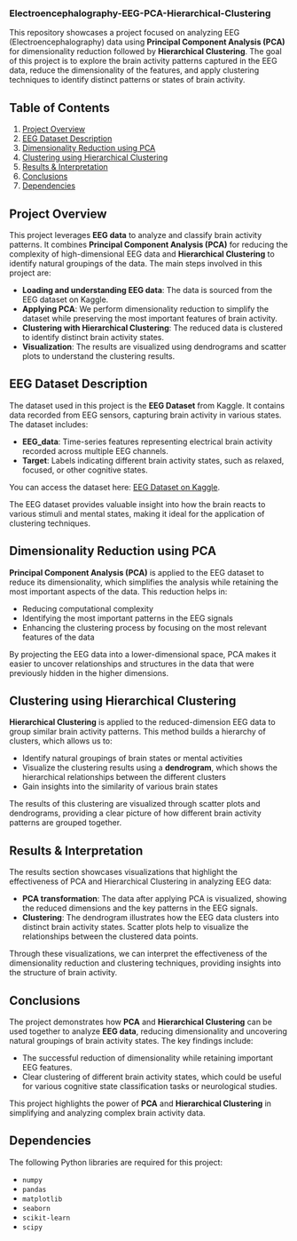 ### Electroencephalography-EEG-PCA-Hierarchical-Clustering

This repository showcases a project focused on analyzing EEG (Electroencephalography) data using **Principal Component Analysis (PCA)** for dimensionality reduction followed by **Hierarchical Clustering**. The goal of this project is to explore the brain activity patterns captured in the EEG data, reduce the dimensionality of the features, and apply clustering techniques to identify distinct patterns or states of brain activity.

## Table of Contents
1. [Project Overview](#project-overview)
2. [EEG Dataset Description](#eeg-dataset-description)
3. [Dimensionality Reduction using PCA](#dimensionality-reduction-using-pca)
4. [Clustering using Hierarchical Clustering](#clustering-using-hierarchical-clustering)
5. [Results & Interpretation](#results--interpretation)
6. [Conclusions](#conclusions)
7. [Dependencies](#dependencies)

## Project Overview

This project leverages **EEG data** to analyze and classify brain activity patterns. It combines **Principal Component Analysis (PCA)** for reducing the complexity of high-dimensional EEG data and **Hierarchical Clustering** to identify natural groupings of the data. The main steps involved in this project are:

- **Loading and understanding EEG data**: The data is sourced from the EEG dataset on Kaggle.
- **Applying PCA**: We perform dimensionality reduction to simplify the dataset while preserving the most important features of brain activity.
- **Clustering with Hierarchical Clustering**: The reduced data is clustered to identify distinct brain activity states.
- **Visualization**: The results are visualized using dendrograms and scatter plots to understand the clustering results.

## EEG Dataset Description

The dataset used in this project is the **EEG Dataset** from Kaggle. It contains data recorded from EEG sensors, capturing brain activity in various states. The dataset includes:

- **EEG_data**: Time-series features representing electrical brain activity recorded across multiple EEG channels.
- **Target**: Labels indicating different brain activity states, such as relaxed, focused, or other cognitive states.

You can access the dataset here: [EEG Dataset on Kaggle](https://www.kaggle.com/datasets/samnikolas/eeg-dataset).

The EEG dataset provides valuable insight into how the brain reacts to various stimuli and mental states, making it ideal for the application of clustering techniques.

## Dimensionality Reduction using PCA

**Principal Component Analysis (PCA)** is applied to the EEG dataset to reduce its dimensionality, which simplifies the analysis while retaining the most important aspects of the data. This reduction helps in:

- Reducing computational complexity
- Identifying the most important patterns in the EEG signals
- Enhancing the clustering process by focusing on the most relevant features of the data

By projecting the EEG data into a lower-dimensional space, PCA makes it easier to uncover relationships and structures in the data that were previously hidden in the higher dimensions.

## Clustering using Hierarchical Clustering

**Hierarchical Clustering** is applied to the reduced-dimension EEG data to group similar brain activity patterns. This method builds a hierarchy of clusters, which allows us to:

- Identify natural groupings of brain states or mental activities
- Visualize the clustering results using a **dendrogram**, which shows the hierarchical relationships between the different clusters
- Gain insights into the similarity of various brain states

The results of this clustering are visualized through scatter plots and dendrograms, providing a clear picture of how different brain activity patterns are grouped together.

## Results & Interpretation

The results section showcases visualizations that highlight the effectiveness of PCA and Hierarchical Clustering in analyzing EEG data:

- **PCA transformation**: The data after applying PCA is visualized, showing the reduced dimensions and the key patterns in the EEG signals.
- **Clustering**: The dendrogram illustrates how the EEG data clusters into distinct brain activity states. Scatter plots help to visualize the relationships between the clustered data points.

Through these visualizations, we can interpret the effectiveness of the dimensionality reduction and clustering techniques, providing insights into the structure of brain activity.

## Conclusions

The project demonstrates how **PCA** and **Hierarchical Clustering** can be used together to analyze **EEG data**, reducing dimensionality and uncovering natural groupings of brain activity states. The key findings include:

- The successful reduction of dimensionality while retaining important EEG features.
- Clear clustering of different brain activity states, which could be useful for various cognitive state classification tasks or neurological studies.

This project highlights the power of **PCA** and **Hierarchical Clustering** in simplifying and analyzing complex brain activity data.

## Dependencies

The following Python libraries are required for this project:
- `numpy`
- `pandas`
- `matplotlib`
- `seaborn`
- `scikit-learn`
- `scipy`
